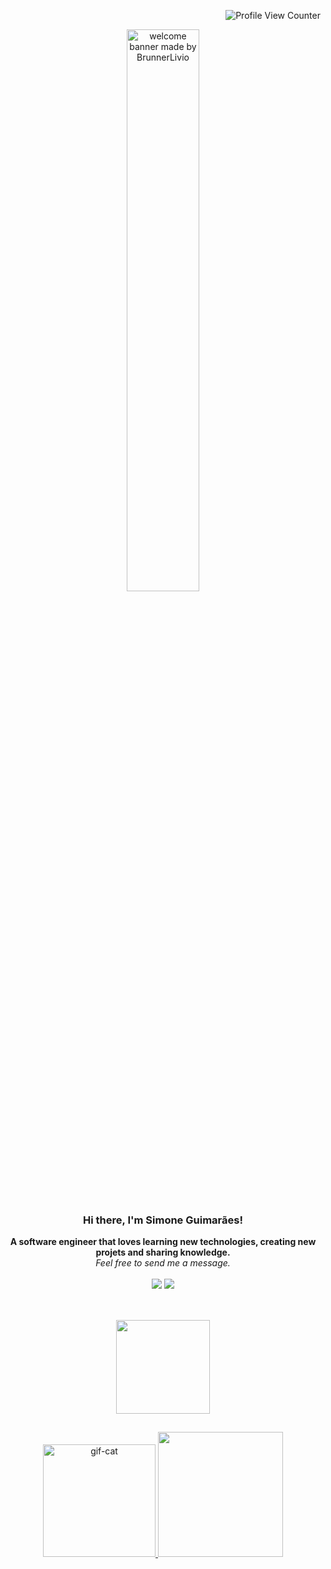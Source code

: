 
<div align='right'>

![Profile View Counter](https://komarev.com/ghpvc/?username=simoneguimaraes)

</div>


<div align='center'>
<a href="https://github.com/simoneguimaraes/"><img src='https://github.com/BrunnerLivio/brunnerlivio/raw/master/images/welcome.png?raw=true' alt='welcome banner made by BrunnerLivio' style='width: 48%'></a> 
</div>

<div>
<div align="center"><h3>Hi there, I'm Simone Guimarães!</h3></div>
<div align="center"><strong>A software engineer that loves learning new technologies, creating new projets and sharing knowledge.</strong></div>
<div align="center"><em>Feel free to send me a message.</em></div>
<br>
<div align="center"> 
  <a href="https://www.linkedin.com/in/simone-guimaraes" target="_blank"><img src="https://img.shields.io/badge/-LinkedIn-%230077B5?style=for-the-badge&logo=linkedin&logoColor=white" target="_blank"></a> 
 <a href="https://www.youtube.com/channel/UCC3Nv7RVxqC7VF_dn7gAq-g" target="_blank"><img src="https://img.shields.io/badge/YouTube-FF0000?style=for-the-badge&logo=youtube&logoColor=white" target="_blank"></a>
  
   
</div>

 
 </div>

##

<br>
<div align='center'>
  
  
  <a href="https://github.com/simoneguimaraes">
  <img height="150em" src="https://github-readme-stats.vercel.app/api?username=simoneguimaraes&show_icons=true&theme=radical&include_all_commits=true&count_private=true"/>     
    
<!--   <img height="150em" src="https://github-readme-stats.vercel.app/api/top-langs/?username=simoneguimaraes&layout=compact&langs_count=7&theme=radical"/>
    -->

    
</div>
 
  ##

   <div align='center'>
   <img alt="gif-cat" src="https://media2.giphy.com/media/11JTxkrmq4bGE0/200.webp?cid=ecf05e47erpodjp6r2y7x1zar3noxfonwqkwkyzn379ty4pk&rid=200.webp&ct=g" class="centerImage" style="width:180px;">
     <img src='https://media0.giphy.com/media/QAPhxHyGNA0vZ2qCt9/giphy-preview.webp?cid=95b27944lhznegoe5hil4jjp48s60r7wymue1rs9nal3asbx&rid=giphy-preview.webp&ct=s' style="width:200px;">
 </div>




